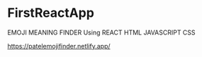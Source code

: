 # FirstReactApp
EMOJI MEANING FINDER
Using REACT
HTML
JAVASCRIPT
CSS




https://patelemojifinder.netlify.app/
